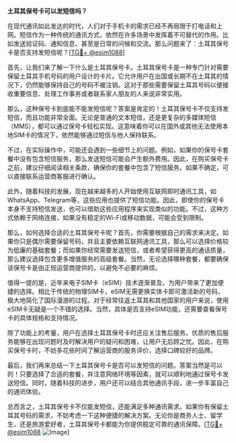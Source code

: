 **土耳其保号卡可以发短信吗？**

在现代通讯如此发达的时代，人们对于手机卡的需求已经不再局限于打电话和上网。短信作为一种传统的通讯方式，依然在许多场景中发挥着不可替代的作用。比如发送验证码、通知信息、甚至是日常的问候和交流。那么问题来了：土耳其保号卡是否支持发短信呢？[[TG💪+ @esim1088](https://t.me/s/esim1088)]

首先，让我们来了解一下什么是土耳其保号卡。土耳其保号卡是一种专门针对需要保留土耳其手机号码的用户设计的卡片。它允许用户在出国或长期不在土耳其的情况下，仍然能够保持自己的号码不被注销。这对于那些需要保留土耳其号码以便接收重要信息、处理工作事务或者联系家人朋友的人来说非常实用。

那么，这种保号卡到底能不能发短信呢？答案是肯定的！土耳其保号卡不仅支持发短信，而且功能非常全面。无论是普通的文本短信，还是更复杂的多媒体短信（MMS），都可以通过保号卡轻松实现。这意味着你可以在国外或其他无法使用本地SIM卡的情况下，依然能够通过短信与他人保持联系。

不过，在实际操作中，可能还会遇到一些细节上的问题。例如，如果你的保号卡套餐中没有包含短信服务，那么发送短信可能会产生额外费用。因此，在购买保号卡之前，建议仔细阅读相关条款，确保你的套餐中包含了短信服务。如果不确定，可以直接联系运营商客服进行确认。

此外，随着科技的发展，现在越来越多的人开始使用互联网即时通讯工具，如WhatsApp、Telegram等，这些应用也提供了短信功能。因此，即使你的保号卡本身不支持短信发送，也可以借助这些应用程序来实现类似的功能。不过，这种方式依赖于网络连接，如果没有稳定的Wi-Fi或移动数据，可能会受到限制。

那么，如何选择合适的土耳其保号卡呢？首先，你需要根据自己的需求来决定。如果你只是偶尔需要保留号码，并且主要依赖互联网通讯工具，那么可以选择价格较为低廉的基础套餐；而如果你经常需要发送短信，或者希望获得更高的通话质量，那么建议选择包含更多增值服务的高级套餐。当然，无论选择哪种套餐，都要确保该保号卡是由正规运营商提供的，以避免不必要的麻烦。

值得一提的是，近年来电子SIM卡（eSIM）技术逐渐普及，为用户带来了更加便捷的选择。相比于传统的物理SIM卡，eSIM无需更换实体卡即可激活新的号码，极大地简化了国际漫游的过程。对于经常往返土耳其和其他国家的用户来说，使用eSIM卡无疑是一个不错的选择。当然，具体是否支持eSIM功能，还需要查看保号卡的具体规格和支持情况。

除了功能上的考量，用户在选择土耳其保号卡时还应关注售后服务。优质的售后服务能够在出现问题时及时解决用户的疑问和困难，让用户无后顾之忧。因此，在购买保号卡时，不妨多花些时间了解运营商的服务评价，选择口碑较好的品牌。

最后，我们再来总结一下土耳其保号卡是否可以发短信的问题。答案当然是可以的！只要选择了合适的套餐，并注意网络环境等因素，就可以顺利地通过保号卡发送短信。同时，随着科技的进步，用户还可以结合其他通讯手段，进一步丰富自己的通讯体验。

总而言之，土耳其保号卡不仅能发短信，还能满足多种通讯需求。如果你有保留土耳其号码的需求，不妨考虑一下这种便捷的解决方案。无论你是商务人士、留学生，还是旅游爱好者，土耳其保号卡都能为你提供稳定可靠的通讯保障。[[TG💪+ @esim1088](https://t.me/s/esim1088) ![Image](https://i.postimg.cc/4NQfJmqS/Snipaste-2025-05-13-00-14-12.png)]